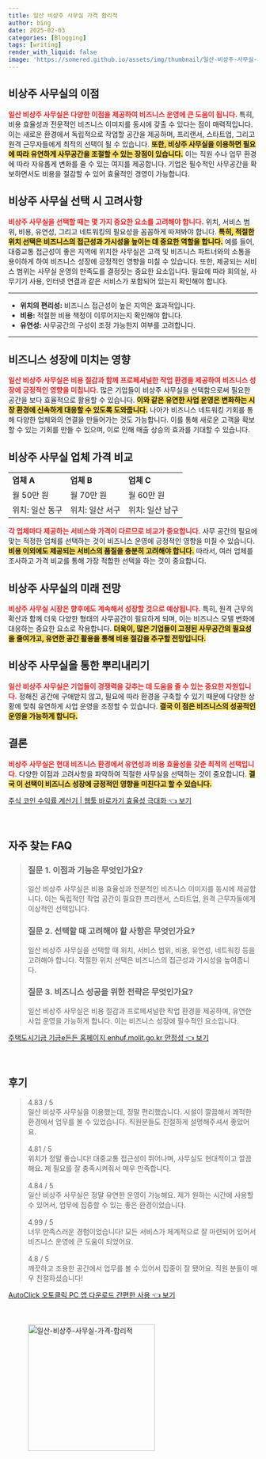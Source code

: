 ```yaml
---
title: 일산 비상주 사무실 가격 합리적
author: bing
date: 2025-02-03
categories: [Blogging]
tags: [writing]
render_with_liquid: false
image: 'https://somered.github.io/assets/img/thumbnail/일산-비상주-사무실-가격-합리적.webp'
---
```



<h2 id='비상주 사무실의 이점'>비상주 사무실의 이점</h2>

<p><b><span style="color: #ee2323;">일산 비상주 사무실은 다양한 이점을 제공하여 비즈니스 운영에 큰 도움이 됩니다.</span></b> 특히, 비용 효율성과 전문적인 비즈니스 이미지를 동시에 갖출 수 있다는 점이 매력적입니다. 이는 새로운 환경에서 독립적으로 작업할 공간을 제공하며, 프리랜서, 스타트업, 그리고 원격 근무자들에게 최적의 선택이 될 수 있습니다. <b><span style="background-color: #ffe066;">또한, 비상주 사무실을 이용하면 필요에 따라 유연하게 사무공간을 조절할 수 있는 장점이 있습니다.</span></b> 이는 직원 수나 업무 환경에 따라 자유롭게 변화를 줄 수 있는 여지를 제공합니다. 기업은 필수적인 사무공간을 확보하면서도 비용을 절감할 수 있어 효율적인 경영이 가능합니다.</p>

<h2 id='비상주 사무실 선택 시 고려사항'>비상주 사무실 선택 시 고려사항</h2>

<p><b><span style="color: #ee2323;">비상주 사무실을 선택할 때는 몇 가지 중요한 요소를 고려해야 합니다.</span></b> 위치, 서비스 범위, 비용, 유연성, 그리고 네트워킹의 필요성을 꼼꼼하게 따져봐야 합니다. <b><span style="background-color: #ffe066;">특히, 적절한 위치 선택은 비즈니스의 접근성과 가시성을 높이는 데 중요한 역할을 합니다.</span></b> 예를 들어, 대중교통 접근성이 좋은 지역에 위치한 사무실은 고객 및 비즈니스 파트너와의 소통을 용이하게 하여 비즈니스 성장에 긍정적인 영향을 미칠 수 있습니다. 또한, 제공되는 서비스 범위는 사무실 운영의 만족도를 결정짓는 중요한 요소입니다. 필요에 따라 회의실, 사무기기 사용, 인터넷 연결과 같은 서비스가 포함되어 있는지 확인해야 합니다.</p>

<hr />

<ul>
    <li><b>위치의 편리성:</b> 비즈니스 접근성이 높은 지역은 효과적입니다.</li>
    <li><b>비용:</b> 적절한 비용 책정이 이루어지는지 확인해야 합니다.</li>
    <li><b>유연성:</b> 사무공간의 구성이 조정 가능한지 여부를 고려합니다.</li>
</ul>

<hr />

<h2 id='비즈니스 성장에 미치는 영향'>비즈니스 성장에 미치는 영향</h2>

<p><b><span style="color: #ee2323;">일산 비상주 사무실은 비용 절감과 함께 프로페셔널한 작업 환경을 제공하여 비즈니스 성장에 긍정적인 영향을 미칩니다.</span></b> 많은 기업들이 비상주 사무실을 선택함으로써 필요한 공간을 보다 효율적으로 활용할 수 있습니다. <b><span style="background-color: #ffe066;">이와 같은 유연한 사업 운영은 변화하는 시장 환경에 신속하게 대응할 수 있도록 도와줍니다.</span></b> 나아가 비즈니스 네트워킹 기회를 통해 다양한 업체와의 연결을 만들어가는 것도 가능합니다. 이를 통해 새로운 고객을 확보할 수 있는 기회를 만들 수 있으며, 이로 인해 매출 상승의 효과를 기대할 수 있습니다.</p>

<h2 id='비상주 사무실 업체 가격 비교'>비상주 사무실 업체 가격 비교</h2>

<table>
    <tr>
        <td><b>업체 A</b></td>
        <td><b>업체 B</b></td>
        <td><b>업체 C</b></td>
    </tr>
    <tr>
        <td>월 50만 원</td>
        <td>월 70만 원</td>
        <td>월 60만 원</td>
    </tr>
    <tr>
        <td>위치: 일산 동구</td>
        <td>위치: 일산 서구</td>
        <td>위치: 일산 남구</td>
    </tr>
</table>

<p><b><span style="color: #ee2323;">각 업체마다 제공하는 서비스와 가격이 다르므로 비교가 중요합니다.</span></b> 사무 공간의 필요에 맞는 적정한 업체를 선택하는 것이 비즈니스 운영에 긍정적인 영향을 미칠 수 있습니다. <b><span style="background-color: #ffe066;">비용 이외에도 제공되는 서비스의 품질을 충분히 고려해야 합니다.</span></b> 따라서, 여러 업체를 조사하고 가격 비교를 통해 가장 적합한 선택을 하는 것이 중요합니다.</p>

<h2 id='비상주 사무실의 미래 전망'>비상주 사무실의 미래 전망</h2>

<p><b><span style="color: #ee2323;">비상주 사무실 시장은 향후에도 계속해서 성장할 것으로 예상됩니다.</span></b> 특히, 원격 근무의 확산과 함께 더욱 다양한 형태의 사무공간이 필요하게 되며, 이는 비즈니스 모델 변화에 대응하는 중요한 요소로 작용합니다. <b><span style="background-color: #ffe066;">더욱이, 많은 기업들이 고정된 사무공간의 필요성을 줄여가고, 유연한 공간 활용을 통해 비용 절감을 추구할 전망입니다.</span></b></p>

<h2 id='비상주 사무실을 통한 뿌리내리기'>비상주 사무실을 통한 뿌리내리기</h2>

<p><b><span style="color: #ee2323;">일산 비상주 사무실은 기업들이 경쟁력을 갖추는 데 도움을 줄 수 있는 중요한 자원입니다.</span></b> 정해진 공간에 구애받지 않고, 필요에 따라 환경을 구축할 수 있기 때문에 다양한 상황에 맞춰 유연하게 사업 운영을 조정할 수 있습니다. <b><span style="background-color: #ffe066;">결국 이 점은 비즈니스의 성공적인 운영을 가능하게 합니다.</span></b></p>

<h2 id='결론'>결론</h2>

<p><b><span style="color: #ee2323;">비상주 사무실은 현대 비즈니스 환경에서 유연성과 비용 효율성을 갖춘 최적의 선택입니다.</span></b> 다양한 이점과 고려사항을 파악하여 적절한 사무실을 선택하는 것이 중요합니다. <b><span style="background-color: #ffe066;">결국 이 선택이 비즈니스 성장에 긍정적인 영향을 미친다고 할 수 있습니다.</span></b></p>


<p><a class="click-button" title="주식 코인 수익률 계산기 | 웹툴 바로가기 효율성 극대화" href="https://somered.github.io/posts/%EC%A3%BC%EC%8B%9D-%EC%BD%94%EC%9D%B8-%EC%88%98%EC%9D%B5%EB%A5%A0-%EA%B3%84%EC%82%B0%EA%B8%B0-%EC%9B%B9%ED%88%B4-%EB%B0%94%EB%A1%9C%EA%B0%80%EA%B8%B0-%ED%9A%A8%EC%9C%A8%EC%84%B1-%EA%B7%B9%EB%8C%80%ED%99%94/" rel="dofollow">주식 코인 수익률 계산기 | 웹툴 바로가기 효율성 극대화 👈 보기</a></p><br>
<h2 id='자주_찾는_FAQ'>자주 찾는 FAQ</h2>
<div itemscope="" itemtype="https://schema.org/FAQPage"> 
<blockquote> 
<div itemscope="" itemprop="mainEntity" itemtype="https://schema.org/Question"> 
<h3 itemprop="name">질문 1. 이점과 기능은 무엇인가요?</h3> 
<div itemscope="" itemprop="acceptedAnswer" itemtype="https://schema.org/Answer"> 
<span itemprop="text"> 
<p>일산 비상주 사무실은 비용 효율성과 전문적인 비즈니스 이미지를 동시에 제공합니다. 이는 독립적인 작업 공간이 필요한 프리랜서, 스타트업, 원격 근무자들에게 이상적인 선택입니다.</p> 
</span> 
</div> 
</div> 

<div itemscope="" itemprop="mainEntity" itemtype="https://schema.org/Question"> 
<h3 itemprop="name">질문 2. 선택할 때 고려해야 할 사항은 무엇인가요?</h3> 
<div itemscope="" itemprop="acceptedAnswer" itemtype="https://schema.org/Answer"> 
<span itemprop="text"> 
<p>일산 비상주 사무실을 선택할 때 위치, 서비스 범위, 비용, 유연성, 네트워킹 등을 고려해야 합니다. 적절한 위치 선택은 비즈니스의 접근성과 가시성을 높여줍니다.</p> 
</span> 
</div> 
</div> 

<div itemscope="" itemprop="mainEntity" itemtype="https://schema.org/Question"> 
<h3 itemprop="name">질문 3. 비즈니스 성공을 위한 전략은 무엇인가요?</h3> 
<div itemscope="" itemprop="acceptedAnswer" itemtype="https://schema.org/Answer"> 
<span itemprop="text"> 
<p>일산 비상주 사무실은 비용 절감과 프로페셔널한 작업 환경을 제공하며, 유연한 사업 운영을 가능하게 합니다. 이는 비즈니스 성장에 필수적인 요소입니다.</p> 
</span> 
</div> 
</div> 
</blockquote> 
</div>
<p><a class="click-button" title="주택도시기금 기금e든든 홈페이지 enhuf.molit.go.kr 안정성" href="https://somered.github.io/posts/%EC%A3%BC%ED%83%9D%EB%8F%84%EC%8B%9C%EA%B8%B0%EA%B8%88-%EA%B8%B0%EA%B8%88e%EB%93%A0%EB%93%A0-%ED%99%88%ED%8E%98%EC%9D%B4%EC%A7%80-enhuf.molit.go.kr-%EC%95%88%EC%A0%95%EC%84%B1/" rel="dofollow">주택도시기금 기금e든든 홈페이지 enhuf.molit.go.kr 안정성 👈 보기</a></p><br>
<h2 id='후기'>후기</h2>
<div itemscope itemtype="https://schema.org/Product">
  <blockquote>
  <div itemprop="review" itemscope itemtype="https://schema.org/Review">
      <div itemprop="reviewRating" itemscope itemtype="https://schema.org/Rating"> <span itemprop="ratingValue">4.83</span> / <span itemprop="bestRating">5</span> </div>
      <span itemprop="reviewBody">일산 비상주 사무실을 이용했는데, 정말 편리했습니다. 시설이 깔끔해서 쾌적한 환경에서 업무를 볼 수 있었습니다. 직원분들도 친절하게 설명해주셔서 좋았어요.</span>
  </div>
  <br>
  <div itemprop="review" itemscope itemtype="https://schema.org/Review">
      <div itemprop="reviewRating" itemscope itemtype="https://schema.org/Rating"> <span itemprop="ratingValue">4.81</span> / <span itemprop="bestRating">5</span> </div>
      <span itemprop="reviewBody">위치가 정말 좋습니다! 대중교통 접근성이 뛰어나며, 사무실도 현대적이고 깔끔해요. 제 필요를 잘 충족시켜줘서 매우 만족합니다.</span>
  </div>
  <br>
  <div itemprop="review" itemscope itemtype="https://schema.org/Review">
      <div itemprop="reviewRating" itemscope itemtype="https://schema.org/Rating"> <span itemprop="ratingValue">4.84</span> / <span itemprop="bestRating">5</span> </div>
      <span itemprop="reviewBody">일산 비상주 사무실은 정말 유연한 운영이 가능해요. 제가 원하는 시간에 사용할 수 있어서, 업무에 집중할 수 있는 좋은 환경이었습니다.</span>
  </div>
  <br>
  <div itemprop="review" itemscope itemtype="https://schema.org/Review">
      <div itemprop="reviewRating" itemscope itemtype="https://schema.org/Rating"> <span itemprop="ratingValue">4.99</span> / <span itemprop="bestRating">5</span> </div>
      <span itemprop="reviewBody">너무 만족스러운 경험이었습니다! 모든 서비스가 체계적으로 잘 마련되어 있어서 비즈니스 운영에 큰 도움이 되었어요.</span>
  </div>
  <br>
  <div itemprop="review" itemscope itemtype="https://schema.org/Review">
      <div itemprop="reviewRating" itemscope itemtype="https://schema.org/Rating"> <span itemprop="ratingValue">4.8</span> / <span itemprop="bestRating">5</span> </div>
      <span itemprop="reviewBody">깨끗하고 조용한 공간에서 업무를 볼 수 있어서 집중이 잘 됐어요. 직원 분들이 매우 친절하셨습니다!</span>
  </div>
  </blockquote>
</div>
<p><a class="click-button" title="AutoClick 오토클릭 PC 앱 다운로드 간편한 사용" href="https://somered.github.io/posts/AutoClick-%EC%98%A4%ED%86%A0%ED%81%B4%EB%A6%AD-PC-%EC%95%B1-%EB%8B%A4%EC%9A%B4%EB%A1%9C%EB%93%9C-%EA%B0%84%ED%8E%B8%ED%95%9C-%EC%82%AC%EC%9A%A9/" rel="dofollow">AutoClick 오토클릭 PC 앱 다운로드 간편한 사용 👈 보기</a></p><br>
<figure class="image"><img src="https://somered.github.io/assets/img/thumbnail/일산-비상주-사무실-가격-합리적.webp" alt="일산-비상주-사무실-가격-합리적" width="256" height="256"></figure>